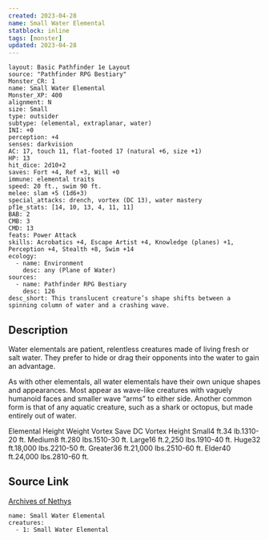 ```yaml
---
created: 2023-04-28
name: Small Water Elemental
statblock: inline
tags: [monster]
updated: 2023-04-28
---
```

```statblock
layout: Basic Pathfinder 1e Layout
source: "Pathfinder RPG Bestiary"
Monster_CR: 1
name: Small Water Elemental
Monster_XP: 400
alignment: N
size: Small
type: outsider
subtype: (elemental, extraplanar, water)
INI: +0
perception: +4
senses: darkvision
AC: 17, touch 11, flat-footed 17 (natural +6, size +1)
HP: 13
hit_dice: 2d10+2
saves: Fort +4, Ref +3, Will +0
immune: elemental traits
speed: 20 ft., swim 90 ft.
melee: slam +5 (1d6+3)
special_attacks: drench, vortex (DC 13), water mastery
pf1e_stats: [14, 10, 13, 4, 11, 11]
BAB: 2
CMB: 3
CMD: 13
feats: Power Attack
skills: Acrobatics +4, Escape Artist +4, Knowledge (planes) +1, Perception +4, Stealth +8, Swim +14
ecology:
  - name: Environment
    desc: any (Plane of Water)
sources:
  - name: Pathfinder RPG Bestiary
    desc: 126
desc_short: This translucent creature’s shape shifts between a spinning column of water and a crashing wave.
```
## Description
Water elementals are patient, relentless creatures made of living fresh or salt water. They prefer to hide or drag their opponents into the water to gain an advantage.

As with other elementals, all water elementals have their own unique shapes and appearances. Most appear as wave-like creatures with vaguely humanoid faces and smaller wave “arms” to either side. Another common form is that of any aquatic creature, such as a shark or octopus, but made entirely out of water.

Elemental Height Weight Vortex Save DC Vortex Height Small4 ft.34 lb.1310-20 ft. Medium8 ft.280 lbs.1510-30 ft. Large16 ft.2,250 lbs.1910-40 ft. Huge32 ft.18,000 lbs.2210-50 ft. Greater36 ft.21,000 lbs.2510-60 ft. Elder40 ft.24,000 lbs.2810-60 ft.
## Source Link
[Archives of Nethys](https://aonprd.com/MonsterDisplay.aspx?ItemName=Small%20Water%20Elemental)
```encounter-table
name: Small Water Elemental
creatures:
  - 1: Small Water Elemental
```
